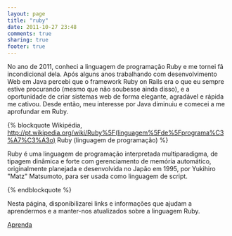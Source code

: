 ```yaml
---
layout: page
title: "ruby"
date: 2011-10-27 23:48
comments: true
sharing: true
footer: true
---
```



No ano de 2011, conheci a linguagem de programação Ruby e me tornei fã incondicional dela. Após alguns anos trabalhando
com desenvolvimento Web em Java percebi que o framework Ruby on Rails era o que eu sempre estive procurando (mesmo que não soubesse ainda disso), e a oportunidade de criar
sistemas web de forma elegante, agradável e rápida me cativou. Desde então, meu interesse por Java diminuiu e comecei a me aprofundar em Ruby.


{% blockquote Wikipédia, http://pt.wikipedia.org/wiki/Ruby%5F(linguagem%5Fde%5Fprograma%C3%A7%C3%A3o)  Ruby (linguagem de programação) %}

Ruby é uma linguagem de programação interpretada multiparadigma, de tipagem dinâmica e forte com gerenciamento de memória
automático, originalmente planejada e desenvolvida no Japão em 1995, por Yukihiro "Matz" Matsumoto, para ser usada como
linguagem de script. 

{% endblockquote %}



Nesta página, disponibilizarei links e informações que ajudam a aprendermos e a manter-nos atualizados sobre a 
linguagem Ruby.

[Aprenda][aprenda]



[aprenda]: /ruby/aprenda.html "Aprenda"
[sinatra]: http://www.sinatrarb.com/ "Sinatra"
[padrino]: http://www.padrinorb.com/ "Padrino Ruby Web Framework"
[renee]: http://www.reneerb.com/ "Renee is the super-friendly Rack based web framework."
[ruby-wikipedia-pt]: http://pt.wikipedia.org/wiki/Ruby_(linguagem_de_programa%C3%A7%C3%A3o) "Ruby - Linguagem de Programação"
[ruby-wikipedia]: http://en.wikipedia.org/wiki/Ruby_(programming_language) "Ruby - Programming Language"
[pry]: https://github.com/pry/pry  "Pry - Alternativa ao IRB"
[vagrant]: http://vagrantup.com/ "Vagrant Create and manage virtualized development environments"
[redcarpet]: https://github.com/tanoku/redcarpet  "Redcarpet - Markdown processing"
[thor]: https://github.com/wycats/thor  "Thor"
[fog]: http://www.fog.io  "Fog"
[rspec]: https://github.com/rspec/rspec-rails  "Rspec"
[capybara]:  https://github.com/jnicklas/capybara "Capybara"
[capistrano]: https://github.com/halorgium/capistrano  "Capistrano"
[chef]: https://github.com/opscode/chef  "Chef"
[nokogiri]: http://nokogiri.org/  "Nokogiri"
[delayed_job]: https://github.com/collectiveidea/delayed_job  "Delayed Job"
[jeweler]: https://github.com/technicalpickles/jeweler  "Jeweler"
